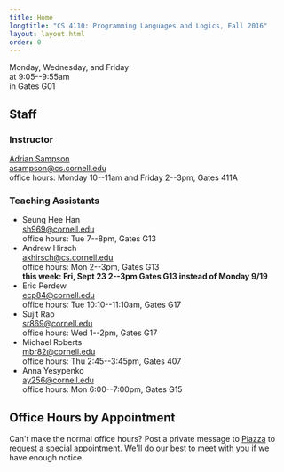 ```yaml
---
title: Home
longtitle: "CS 4110: Programming Languages and Logics, Fall 2016"
layout: layout.html
order: 0
---
```

Monday, Wednesday, and Friday  
at 9:05--9:55am  
in Gates G01

## Staff

### Instructor

[Adrian Sampson][adrian]  
[asampson@cs.cornell.edu](mailto:asampson@cs.cornell.edu)  
office hours: Monday 10--11am and Friday 2--3pm, Gates 411A

### Teaching Assistants

- Seung Hee Han  
  [sh969@cornell.edu](mailto:sh969@cornell.edu)  
  office hours: Tue 7--8pm, Gates G13
- Andrew Hirsch  
  [akhirsch@cs.cornell.edu](mailto:akhirsch@cs.cornell.edu)  
  office hours: Mon 2--3pm, Gates G13  
  **this week: Fri, Sept 23 2--3pm Gates G13 instead of Monday 9/19**
- Eric Perdew  
  [ecp84@cornell.edu](mailto:ecp84@cornell.edu)  
  office hours: Tue 10:10--11:10am, Gates G17
- Sujit Rao  
  [sr869@cornell.edu](mailto:sr869@cornell.edu)  
  office hours: Wed 1--2pm, Gates G17
- Michael Roberts  
  [mbr82@cornell.edu](mailto:mbr82@cornell.edu)  
  office hours: Thu 2:45--3:45pm, Gates 407
- Anna Yesypenko  
  [ay256@cornell.edu](mailto:ay256@cornell.edu)  
  office hours: Mon 6:00--7:00pm, Gates G15

## Office Hours by Appointment

Can't make the normal office hours? Post a private message to [Piazza][] to request a special appointment. We'll do our best to meet with you if we have enough notice.

[piazza]: http://piazza.com/cornell/fall2016/cs4110
[adrian]: http://adriansampson.net
